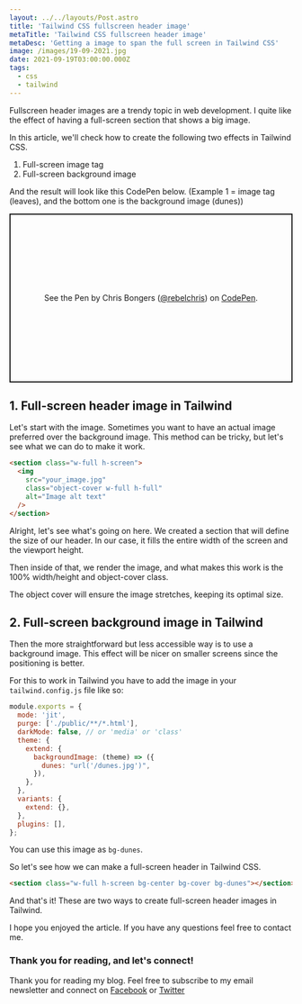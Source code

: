 ```yaml
---
layout: ../../layouts/Post.astro
title: 'Tailwind CSS fullscreen header image'
metaTitle: 'Tailwind CSS fullscreen header image'
metaDesc: 'Getting a image to span the full screen in Tailwind CSS'
image: /images/19-09-2021.jpg
date: 2021-09-19T03:00:00.000Z
tags:
  - css
  - tailwind
---
```


Fullscreen header images are a trendy topic in web development. I quite like the effect of having a full-screen section that shows a big image.

In this article, we'll check how to create the following two effects in Tailwind CSS.

1. Full-screen image tag
2. Full-screen background image

And the result will look like this CodePen below. (Example 1 = image tag (leaves), and the bottom one is the background image (dunes))

<p class="codepen" data-height="300" data-theme-id="dark" data-default-tab="js,result" data-slug-hash="LYLLpRx" data-user="rebelchris" style="height: 300px; box-sizing: border-box; display: flex; align-items: center; justify-content: center; border: 2px solid; margin: 1em 0; padding: 1em;">
  <span>See the Pen <a href="https://codepen.io/rebelchris/pen/LYLLpRx">
  </a> by Chris Bongers (<a href="https://codepen.io/rebelchris">@rebelchris</a>)
  on <a href="https://codepen.io">CodePen</a>.</span>
</p>
<script async defer src="https://cpwebassets.codepen.io/assets/embed/ei.js"></script>

## 1. Full-screen header image in Tailwind

Let's start with the image. Sometimes you want to have an actual image preferred over the background image.
This method can be tricky, but let's see what we can do to make it work.

```html
<section class="w-full h-screen">
  <img
    src="your_image.jpg"
    class="object-cover w-full h-full"
    alt="Image alt text"
  />
</section>
```

Alright, let's see what's going on here.
We created a section that will define the size of our header. In our case, it fills the entire width of the screen and the viewport height.

Then inside of that, we render the image, and what makes this work is the 100% width/height and object-cover class.

The object cover will ensure the image stretches, keeping its optimal size.

## 2. Full-screen background image in Tailwind

Then the more straightforward but less accessible way is to use a background image.
This effect will be nicer on smaller screens since the positioning is better.

For this to work in Tailwind you have to add the image in your `tailwind.config.js` file like so:

```js
module.exports = {
  mode: 'jit',
  purge: ['./public/**/*.html'],
  darkMode: false, // or 'media' or 'class'
  theme: {
    extend: {
      backgroundImage: (theme) => ({
        dunes: "url('/dunes.jpg')",
      }),
    },
  },
  variants: {
    extend: {},
  },
  plugins: [],
};
```

You can use this image as `bg-dunes`.

So let's see how we can make a full-screen header in Tailwind CSS.

```html
<section class="w-full h-screen bg-center bg-cover bg-dunes"></section>
```

And that's it! These are two ways to create full-screen header images in Tailwind.

I hope you enjoyed the article. If you have any questions feel free to contact me.

### Thank you for reading, and let's connect!

Thank you for reading my blog. Feel free to subscribe to my email newsletter and connect on [Facebook](https://www.facebook.com/DailyDevTipsBlog) or [Twitter](https://twitter.com/DailyDevTips1)
